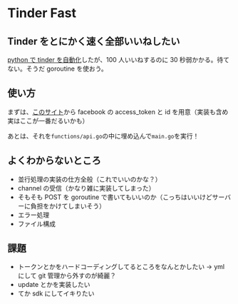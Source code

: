 # Tinder Fast

## Tinder をとにかく速く全部いいねしたい

[python で tinder を自動化](https://github.com/Dragon-taro/tinder)したが、100 人いいねするのに 30 秒弱かかる。待てない。そうだ goroutine を使おう。

## 使い方

まずは、[このサイト](https://gist.github.com/taseppa/66fc7239c66ef285ecb28b400b556938)から facebook の access_token と id を用意（実装も含め実はここが一番だるいかも）

あとは、それを`functions/api.go`の中に埋め込んで`main.go`を実行！

## よくわからないところ

- 並行処理の実装の仕方全般（これでいいのかな？）
- channel の受信（かなり雑に実装してしまった）
- そもそも POST を goroutine で書いてもいいのか（こっちはいいけどサーバーに負担をかけてしまいそう）
- エラー処理
- ファイル構成

## 課題

- トークンとかをハードコーディングしてるところをなんとかしたい → yml にして git 管理から外すのが綺麗？
- update とかを実装したい
- てか sdk にしてイキりたい
